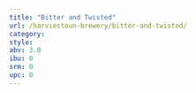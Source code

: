 ```yaml
---
title: "Bitter and Twisted"
url: /harviestoun-brewery/bitter-and-twisted/
category: 
style: 
abv: 3.8
ibu: 0
srm: 0
upc: 0
---
```



